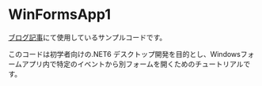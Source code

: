 # WinFormsApp1

[ブログ記事](https://www.balifehack.com/blog/2023/11/20/winform-opennewform/)にて使用しているサンプルコードです。

このコードは初学者向けの.NET6 デスクトップ開発を目的とし、Windowsフォームアプリ内で特定のイベントから別フォームを開くためのチュートリアルです。
